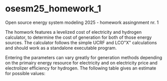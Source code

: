 # osesm25_homework_1
Open source energy system modeling 2025 - homework assingnment nr. 1

The homwork features a levelized cost of electricity and hydrogen calculator, to determine the cost of generation for both of those energy sources.
The calculator follows the simple UCRF and LCO"X" calculations and should work as a standalone executable program.

Entering the parameters can vary greatly for generation methods depending on the primairy energy resource for electricity and on electricity price and electrolizer efficiency for hydrogen.
The following table gives an estimate for possible values:

